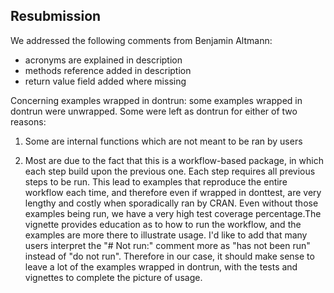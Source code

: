 ## Resubmission 

We addressed the following comments from Benjamin Altmann: 
- acronyms are explained in description
- methods reference added in description 
- return value field added where missing

Concerning examples wrapped in dontrun: some examples wrapped in dontrun were 
unwrapped. Some were left as dontrun for either of two reasons: 
  
  1. Some are internal functions which are not meant to be ran by users
  
  2. Most are due to the fact that this is a workflow-based package, in which 
  each step build upon the previous one. Each step requires all previous steps 
  to be run. This lead to examples that reproduce the entire workflow each time, 
  and therefore even if wrapped in donttest, are very lengthy and costly when 
  sporadically ran by CRAN. Even without those examples being run, we have a 
  very high test coverage percentage.The vignette provides education as to how 
  to run the workflow, and the examples are more there to illustrate usage. I'd 
  like to add that many users interpret the "# Not run:" comment more as "has 
  not been run" instead of "do not run". Therefore in our case, it should make 
  sense to leave a lot of the examples wrapped in dontrun, with the tests and 
  vignettes to complete the picture of usage.
